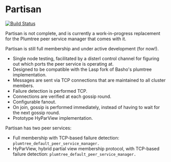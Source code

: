 Partisan
=======================================================

[![Build Status](https://travis-ci.org/lasp-lang/partisan.svg?branch=master)](https://travis-ci.org/lasp-lang/partisan)

Partisan is not complete, and is currently a work-in-progress replacement
for the Plumtree peer service manager that comes with it.

Partisan is still full membership and under active development (for now!).

* Single node testing, facilitated by a disterl control channel for figuring out which ports the peer service is operating at.
* Designed to be compatible with the Lasp fork of Basho's plumtree implementation.
* Messages are sent via TCP connections that are maintained to all cluster members.
* Failure detection is performed TCP.
* Connections are verified at each gossip round.
* Configurable fanout.
* On join, gossip is performed immediately, instead of having to wait for the next gossip round.
* Prototype HyParView implementation.

Partisan has two peer services:

* Full membership with TCP-based failure detection: `plumtree_default_peer_service_manager.`
* HyParView, hybrid partial view membership protocol, with TCP-based failure detection: `plumtree_default_peer_service_manager.`
